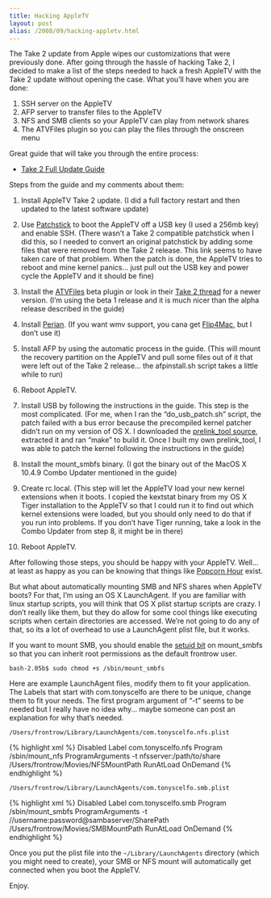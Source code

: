 ```yaml
---
title: Hacking AppleTV
layout: post
alias: /2008/09/hacking-appletv.html
---
```


The Take 2 update from Apple wipes our customizations that were previously done.  After going through the hassle of hacking Take 2, I decided to make a list of the steps needed to hack a fresh AppleTV with the Take 2 update without opening the case.  What you’ll have when you are done:

1. SSH server on the AppleTV
2. AFP server to transfer files to the AppleTV
3. NFS and SMB clients so your AppleTV can play from network shares
4. The ATVFiles plugin so you can play the files through the onscreen menu

Great guide that will take you through the entire process:

* [Take 2 Full Update Guide](http://wiki.awkwardtv.org/wiki/Take_2_Full_Update)

Steps from the guide and my comments about them:

1. Install AppleTV Take 2 update. (I did a full factory restart and then updated to the latest software update)

2. Use [Patchstick](http://wiki.awkwardtv.org/wiki/Take2patch) to boot the AppleTV off a USB key (I used a 256mb key) and enable SSH. (There wasn’t a Take 2 compatible patchstick when I did this, so I needed to convert an original patchstick by adding some files that were removed from the Take 2 release. This link seems to have taken care of that problem. When the patch is done, the AppleTV tries to reboot and mine kernel panics… just pull out the USB key and power cycle the AppleTV and it should be fine)

3. Install the [ATVFiles](http://ericiii.net/sa/appletv/ATVFiles-1.0.take2b1.run) beta plugin or look in their [Take 2 thread](http://forum.awkwardtv.org/viewtopic.php?f=18&t=1175&sid=d60286cbf432310ca421bcd4db550520) for a newer version. (I’m using the beta 1 release and it is much nicer than the alpha release described in the guide)

4. Install [Perian](http://perian.org/). (If you want wmv support, you cana get [Flip4Mac](http://www.flip4mac.com/), but I don’t use it)

5. Install AFP by using the automatic process in the guide. (This will mount the recovery partition on the AppleTV and pull some files out of it that were left out of the Take 2 release… the afpinstall.sh script takes a little while to run)

6. Reboot AppleTV.

7. Install USB by following the instructions in the guide. This step is the most complicated. (For me, when I ran the “do_usb_patch.sh” script, the patch failed with a bus error because the precompiled kernel patcher didn’t run on my version of OS X. I downloaded the [prelink_tool source](http://www.paulbart.net/AppleTV/prelink_tool.070330a.tgz), extracted it and ran “make” to build it. Once I built my own prelink_tool, I was able to patch the kernel following the instructions in the guide)

8. Install the mount_smbfs binary. (I got the binary out of the MacOS X 10.4.9 Combo Updater mentioned in the guide)

9. Create rc.local. (This step will let the AppleTV load your new kernel extensions when it boots. I copied the kextstat binary from my OS X Tiger installation to the AppleTV so that I could run it to find out which kernel extensions were loaded, but you should only need to do that if you run into problems.  If you don’t have Tiger running, take a look in the Combo Updater from step 8, it might be in there)

10. Reboot AppleTV.

After following those steps, you should be happy with your AppleTV. Well… at least as happy as you can be knowing that things like [Popcorn Hour](http://www.popcornhour.com/) exist.

But what about automatically mounting SMB and NFS shares when AppleTV boots? For that, I’m using an OS X LaunchAgent. If you are familiar with linux startup scripts, you will think that OS X plist startup scripts are crazy. I don’t really like them, but they do allow for some cool things like executing scripts when certain directories are accessed. We’re not going to do any of that, so its a lot of overhead to use a LaunchAgent plist file, but it works.

If you want to mount SMB, you should enable the [setuid bit](http://en.wikipedia.org/wiki/Setuid) on mount_smbfs so that you can inherit root permissions as the default frontrow user.

`bash-2.05b$ sudo chmod +s /sbin/mount_smbfs`

Here are example LaunchAgent files, modify them to fit your application. The Labels that start with com.tonyscelfo are there to be unique, change them to fit your needs. The first program argument of “-t” seems to be needed but I really have no idea why… maybe someone can post an explanation for why that’s needed.

`/Users/frontrow/Library/LaunchAgents/com.tonyscelfo.nfs.plist`

{% highlight xml %}
    <?xml version=”1.0″ encoding=”UTF-8″?>
    <!DOCTYPE plist PUBLIC “-//Apple Computer//DTD PLIST 1.0//EN” “http://www.apple.com/DTDs/PropertyList-1.0.dtd”>
    <plist version=”1.0″>
    <dict>
            <key>Disabled</key>
            <false/>
            <key>Label</key>
            <string>com.tonyscelfo.nfs</string>
            <key>Program</key>
            <string>/sbin/mount_nfs</string>
            <key>ProgramArguments</key>
            <array>
                    <string>-t</string>
                    <string>nfsserver:/path/to/share</string>
                    <string>/Users/frontrow/Movies/NFSMountPath</string>
            </array>
            <key>RunAtLoad</key>
            <true/>
            <key>OnDemand</key>
            <false/>
    </dict>
    </plist>
{% endhighlight %}

`/Users/frontrow/Library/LaunchAgents/com.tonyscelfo.smb.plist`

{% highlight xml %}
    <?xml version=”1.0″ encoding=”UTF-8″?>
    <!DOCTYPE plist PUBLIC “-//Apple Computer//DTD PLIST 1.0//EN” “http://www.apple.com/DTDs/PropertyList-1.0.dtd”>
    <plist version=”1.0″>
    <dict>
            <key>Disabled</key>
            <false/>
            <key>Label</key>
            <string>com.tonyscelfo.smb</string>
            <key>Program</key>
            <string>/sbin/mount_smbfs</string>
            <key>ProgramArguments</key>
            <array>
                    <string>-t</string>
                    <string>//username:password@sambaserver/SharePath</string>
                    <string>/Users/frontrow/Movies/SMBMountPath</string>
            </array>
            <key>RunAtLoad</key>
            <true/>
            <key>OnDemand</key>
            <false/>
    </dict>
    </plist>
{% endhighlight %}

Once you put the plist file into the `~/Library/LaunchAgents` directory (which you might need to create), your SMB or NFS mount will automatically get connected when you boot the AppleTV.

Enjoy.
